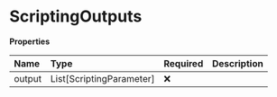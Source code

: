 # ScriptingOutputs

**Properties**

| Name   | Type                     | Required | Description |
| :----- | :----------------------- | :------- | :---------- |
| output | List[ScriptingParameter] | ❌       |             |

